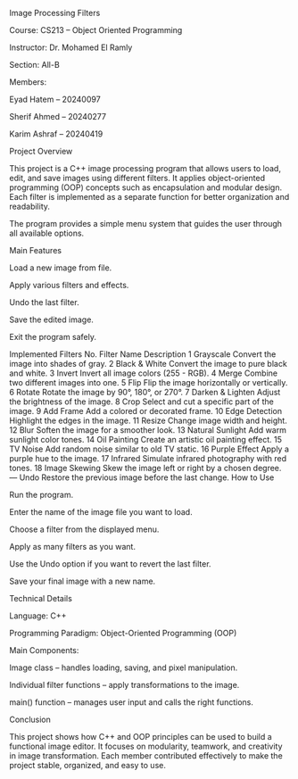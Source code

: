 Image Processing Filters

Course: CS213 – Object Oriented Programming

Instructor: Dr. Mohamed El Ramly

Section: All-B

Members:

Eyad Hatem – 20240097

Sherif Ahmed – 20240277

Karim Ashraf – 20240419

Project Overview

This project is a C++ image processing program that allows users to load, edit, and save images using different filters.
It applies object-oriented programming (OOP) concepts such as encapsulation and modular design.
Each filter is implemented as a separate function for better organization and readability.

The program provides a simple menu system that guides the user through all available options.

Main Features

Load a new image from file.

Apply various filters and effects.

Undo the last filter.

Save the edited image.

Exit the program safely.

Implemented Filters
No.	Filter Name	Description
1	Grayscale	Convert the image into shades of gray.
2	Black & White	Convert the image to pure black and white.
3	Invert	Invert all image colors (255 - RGB).
4	Merge	Combine two different images into one.
5	Flip	Flip the image horizontally or vertically.
6	Rotate	Rotate the image by 90°, 180°, or 270°.
7	Darken & Lighten	Adjust the brightness of the image.
8	Crop	Select and cut a specific part of the image.
9	Add Frame	Add a colored or decorated frame.
10	Edge Detection	Highlight the edges in the image.
11	Resize	Change image width and height.
12	Blur	Soften the image for a smoother look.
13	Natural Sunlight	Add warm sunlight color tones.
14	Oil Painting	Create an artistic oil painting effect.
15	TV Noise	Add random noise similar to old TV static.
16	Purple Effect	Apply a purple hue to the image.
17	Infrared	Simulate infrared photography with red tones.
18	Image Skewing	Skew the image left or right by a chosen degree.
—	Undo	Restore the previous image before the last change.
How to Use

Run the program.

Enter the name of the image file you want to load.

Choose a filter from the displayed menu.

Apply as many filters as you want.

Use the Undo option if you want to revert the last filter.

Save your final image with a new name.

Technical Details

Language: C++

Programming Paradigm: Object-Oriented Programming (OOP)

Main Components:

Image class – handles loading, saving, and pixel manipulation.

Individual filter functions – apply transformations to the image.

main() function – manages user input and calls the right functions.

Conclusion

This project shows how C++ and OOP principles can be used to build a functional image editor.
It focuses on modularity, teamwork, and creativity in image transformation.
Each member contributed effectively to make the project stable, organized, and easy to use.
